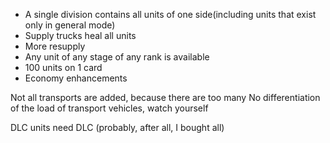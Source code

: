 - A single division contains all units of one side(including units that exist only in general mode)
- Supply trucks heal all units
- More resupply
- Any unit of any stage of any rank is available
- 100 units on 1 card
- Economy enhancements

Not all transports are added, because there are too many
No differentiation of the load of transport vehicles, watch yourself

DLC units need DLC (probably, after all, I bought all)
